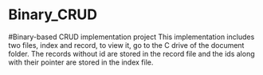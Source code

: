 # Binary_CRUD
#Binary-based CRUD implementation project
This implementation includes two files, index and record, to view it, go to the C drive of the document folder.
The records without id are stored in the record file and the ids along with their pointer are stored in the index file.
